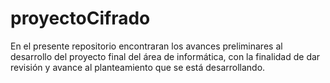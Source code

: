 # proyectoCifrado
En el presente repositorio encontraran los avances preliminares al desarrollo del proyecto final del área de informática, con la finalidad de dar revisión y avance al planteamiento que se está desarrollando.
